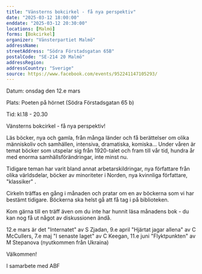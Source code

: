 ```yaml
---
title: "Vänsterns bokcirkel - få nya perspektiv"
date: "2025-03-12 18:00:00"
enddate: "2025-03-12 20:30:00"
locations: [Malmö]
forms: [Bokcirkel]
organizer: "Vänsterpartiet Malmö"
addressName: 
streetAddress: "Södra Förstadsgatan 65B"
postalCode: "SE-214 20 Malmö"
addressRegion:
addressCountry: "Sverige"
source: https://www.facebook.com/events/952241147105293/
---
```

Datum: onsdag den 12.e mars

Plats: Poeten på hörnet (Södra Förstadsgatan 65 b)

Tid: kl.18 - 20.30


Vänsterns bokcirkel - få nya perspektiv!

Läs böcker, nya och gamla, från många länder och få berättelser om olika människoliv och samhällen, intensiva, dramatiska, komiska... Under våren är temat böcker som utspelar sig från 1920-talet och fram till vår tid, hundra år med enorma samhällsförändringar, inte minst nu.

Tidigare teman har varit bland annat arbetarskildringar, nya författare från olika världsdelar, böcker av minoriteter i Norden, nya kvinnliga författare, "klassiker" .

Cirkeln träffas en gång i månaden och pratar om en av böckerna som vi har bestämt tidigare. Böckerna ska helst gå att få tag i på biblioteken.

Kom gärna till en träff även om du inte har hunnit läsa månadens bok - du kan nog få ut något av diskussionen ändå.

12.e mars är det "Internatet" av S Zjadan,
9.e april "Hjärtat jagar allena" av C McCullers,
7.e maj "I senaste laget" av C Keegan,
11.e juni "Flyktpunkten" av M Stepanova (nyutkommen från Ukraina)


Välkommen!

I samarbete med ABF
